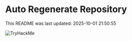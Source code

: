 # Auto Regenerate Repository

This README was last updated: 2025-10-01 21:50:55

 ![TryHackMe](https://tryhackme.com/badge/533634)